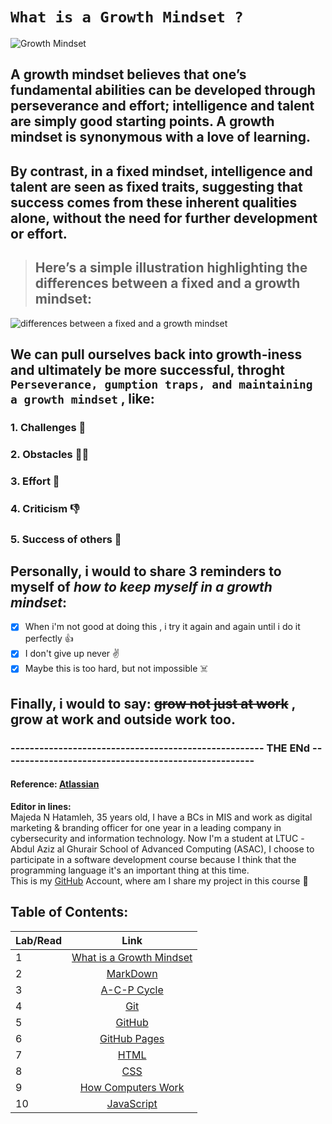 # ` What is a Growth Mindset ? ` 
![Growth Mindset](https://3kllhk1ibq34qk6sp3bhtox1-wpengine.netdna-ssl.com/wp-content/uploads/2015/11/growth-mindset.png)
## A growth mindset believes that one’s fundamental abilities can be developed through perseverance and effort; intelligence and talent are simply good starting points. A growth mindset is synonymous with a love of learning.

## By contrast, in a fixed mindset, intelligence and talent are seen as fixed traits, suggesting that success comes from these inherent qualities alone, without the need for further development or effort.

> ## Here’s a simple illustration highlighting the differences between a fixed and a growth mindset:
> 
![differences between a fixed and a growth mindset](https://3kllhk1ibq34qk6sp3bhtox1-wpengine.netdna-ssl.com/wp-content/uploads/NewGrowthMindset2.png)

##  We can pull ourselves back into growth-iness and ultimately be more successful, throght ` Perseverance, gumption traps, and maintaining a growth mindset ` , like: 

### 1. Challenges :facepunch:

### 2. Obstacles :man_facepalming:

### 3. Effort :muscle:

### 4. Criticism :thumbsdown:

### 5. Success of others :handshake:

## Personally, i would to share 3 reminders to myself of *how to keep myself in a growth mindset*:
- [x] When i'm not good at doing this , i try it again and again until i do it perfectly :+1:
- [x] I don't give up never :v:
- [x] Maybe this is too hard, but not impossible :skull_and_crossbones:

## Finally, i would to say: ~~grow not just at work~~ , grow at work and outside work too.

### ----------------------------------------------------- THE ENd -----------------------------------------------------
#### Reference: [Atlassian](https://www.atlassian.com/blog/inside-atlassian/growth-mindset)

**Editor in lines:**  
Majeda N Hatamleh, 35 years old,  I have a BCs in MIS and work as digital marketing & branding officer for one year in a leading company in cybersecurity and information technology. 
Now I'm a student at LTUC -Abdul Aziz al Ghurair School of Advanced Computing (ASAC), I choose to participate in a software development course because I think that the programming language it's an important thing at this time.  
This is my [GitHub](https://github.com/majida-hatamleh) Account, where am I share my project in this course :slightly_smiling_face:

## Table of Contents: 
| Lab/Read        | Link       |
| ------------- |:-------------:|
| 1    | [What is a Growth Mindset](https://github.com/majida-hatamleh/reading-notes/blob/main/README.md)|
| 2    | [MarkDown](https://github.com/majida-hatamleh/reading-notes/blob/main/markdown.md)|  
| 3    | [A-C-P Cycle](https://github.com/majida-hatamleh/reading-notes/blob/main/acp.md)
| 4    | [Git](https://github.com/majida-hatamleh/reading-notes/blob/main/git.md)|
| 5    | [GitHub](https://github.com/majida-hatamleh/reading-notes/blob/main/github.md)| 
| 6    | [GitHub Pages](https://github.com/majida-hatamleh/reading-notes/blob/main/github_pages.md)| 
| 7    | [HTML ](https://github.com/majida-hatamleh/reading-notes/blob/main/HTML5_Layout_and_Extra_Markup)|
| 8    | [ CSS ](https://github.com/majida-hatamleh/reading-notes/blob/main/HTML_and_CSS)| 
| 9    | [How Computers Work](https://github.com/majida-hatamleh/reading-notes/blob/main/How_Computers_Work)|
| 10   | [JavaScript ](https://github.com/majida-hatamleh/reading-notes/blob/main/java_script)|














